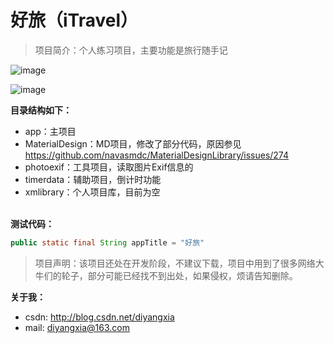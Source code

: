 # 好旅（iTravel）
> 项目简介：个人练习项目，主要功能是旅行随手记
  
  ![image](https://github.com/xmliu/iTravel/blob/master/raw/loading.gif)
  
  ![image](https://github.com/xmliu/iTravel/blob/master/raw/logo_icon.png)
  
**目录结构如下：**</br>
 - app：主项目</br>
 - MaterialDesign：MD项目，修改了部分代码，原因参见<https://github.com/navasmdc/MaterialDesignLibrary/issues/274></br>
 - photoexif：工具项目，读取图片Exif信息的</br>
 - timerdata：辅助项目，倒计时功能</br>
 - xmlibrary：个人项目库，目前为空</br></br>
 
**测试代码：**</br>
 ``` java
 public static final String appTitle = "好旅"
 ``` 
> 项目声明：该项目还处在开发阶段，不建议下载，项目中用到了很多网络大牛们的轮子，部分可能已经找不到出处，如果侵权，烦请告知删除。</br>


**关于我：**</br>
 - csdn: <http://blog.csdn.net/diyangxia>
 - mail: diyangxia@163.com